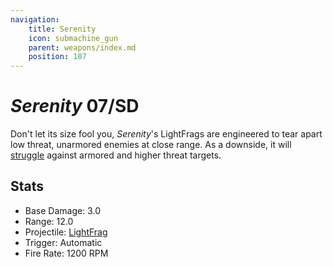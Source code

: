 ```yaml
---
navigation:
    title: Serenity
    icon: submachine_gun
    parent: weapons/index.md
    position: 107
---
```


# *Serenity* 07/SD
<ItemImage id="submachine_gun" scale="3" />

Don't let its size fool you, *Serenity*'s LightFrags are engineered to tear apart low threat, unarmored enemies at close
range. As a downside, it will [struggle](../fundamentals/damage_modifiers.md) against armored and higher threat targets.

## Stats
- Base Damage: 3.0
- Range: 12.0
- Projectile: [LightFrag](lightfrags.md)
- Trigger: Automatic
- Fire Rate: 1200 RPM